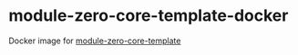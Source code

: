 # module-zero-core-template-docker
Docker image for [module-zero-core-template](https://github.com/aspnetboilerplate/module-zero-core-template)
